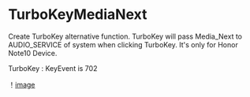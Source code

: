 # TurboKeyMediaNext
Create TurboKey alternative function.
TurboKey will pass Media_Next to AUDIO_SERVICE of system when clicking TurboKey. It's only for Honor Note10 Device.

TurboKey : KeyEvent is 702

！[image](https://github.com/Joey-Li/TurboKeyMediaNext/blob/master/Screenshot_20190124_140532_com.android.settings.jpg)
